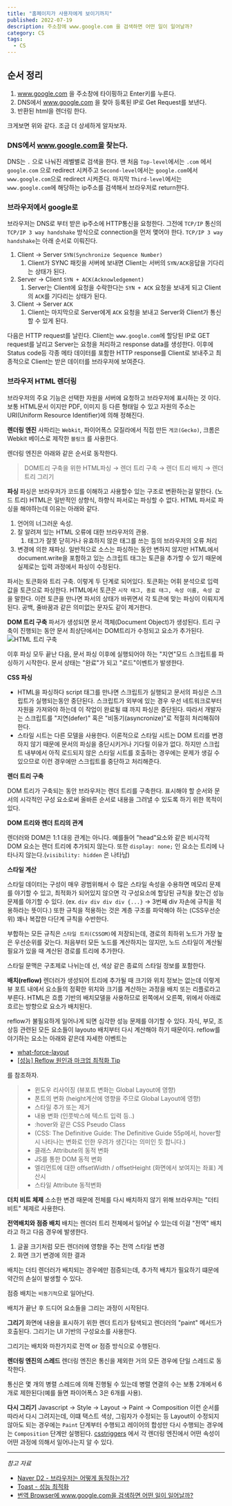 ```yaml
---
title: "홈페이지가 사용자에게 보이기까지"
published: 2022-07-19
description: 주소창에 www.google.com 을 검색하면 어떤 일이 일어날까?
category: CS
tags:
  - CS
---
```


## 순서 정리

1. www.google.com 을 주소창에 타이핑하고 Enter키를 누른다.
2. DNS에서 www.google.com 을 찾아 등록된 IP로 Get Request를 보낸다.
3. 반환된 html을 렌더링 한다.

크게보면 위와 같다.
조금 더 상세하게 알자보자.

### DNS에서 www.google.com을 찾는다.

DNS는 `.` 으로 나눠진 레벨별로 검색을 한다.
맨 처음 `Top-level`에서는 `.com` 에서 `google.com` 으로 redirect 시켜주고
`Second-level`에서는 `google.com`에서 `www.google.com`으로 redirect 시켜준다.
마지막 `Third-level`에서는 `www.google.com`에 해당하는 ip주소를 검색해서 브라우저로 return한다.

### 브라우저에서 google로

브라우저는 DNS로 부터 받은 ip주소에 HTTP통신을 요청한다.
그전에 `TCP/IP` 통신의 `TCP/IP 3 way handshake` 방식으로 connection을 먼저 맻어야 한다.
`TCP/IP 3 way handshake`는 아래 순서로 이뤄진다.

1.  Client &rarr; Server `SYN(Synchronize Sequence Number)`
    1.  Client가 SYNC 패킷을 서버에 보내면 Client는 서버의 `SYN/ACK`응답을 기다리는 상태가 된다.
2.  Server &rarr; Client `SYN + ACK(Acknowledgement)`
    1.  Server는 Client에 요청을 수락한다는 `SYN + ACK` 요청을 보내게 되고 Client의 `ACK`를 기다리는 상태가 된다.
3.  Client &rarr; Server `ACK`
    1.  Client는 마지막으로 Server에게 `ACK` 요청을 보내고 Server와 Client가 통신할 수 있게 된다.

다음은 HTTP request를 날린다.
Client는 `www.google.com`에 할당된 IP로 GET request를 날리고
Server는 요청을 처리하고 response data를 생성한다.
이후에 Status code등 각종 메타 데이터를 포함한 HTTP response를 Client로 보내주고
최종적으로 Client는 받은 데이터를 브라우저에 보여준다.

### 브라우저 HTML 렌더링

브라우저의 주요 기능은 선택한 자원을 서버에 요청하고 브라우저에 표시하는 것 이다. 보통 HTML문서 이지만 PDF, 이미지 등 다른 형태일 수 있고 자원의 주소는 URI(Uniform Resource Identifier)에 의해 정해진다.

**렌더링 엔진**
사파리는 `Webkit`, 파이어폭스 모질라에서 직접 만든 `게코(Gecko)`, 크롬은 Webkit 베이스로 제작한 `블링크` 를 사용한다.

렌더링 엔진은 아래와 같은 순서로 동작한다.

> DOM트리 구축을 위한 HTML파싱 &rarr; 렌더 트리 구축 &rarr; 렌더 트리 배치 &rarr; 렌더 트리 그리기

**파싱**
파싱은 브라우저가 코드를 이해하고 사용할수 있는 구조로 변환하는걸 말한다. (노드 트리)
HTML은 일반적인 상향식, 하향식 파서로는 파싱할 수 없다.
HTML 파서로 파싱을 해야하는데 이유는 아래와 같다.

1. 언어의 너그러운 속성.
2. 잘 알려져 있는 HTML 오류에 대한 브라우저의 관용.
   1. 태그가 잘못 닫히거나 유효하지 않은 태그를 쓰는 등의 브라우저의 오류 처리
3. 변경에 의한 재파싱. 일반적으로 소스는 파싱하는 동안 변하지 않지만 HTML에서 document.write을 포함하고 있는 스크립트 태그는 토큰을 추가할 수 있기 때문에 실제로는 입력 과정에서 파싱이 수정된다.

파서는 토큰화와 트리 구축. 이렇게 두 단계로 되어있다.
토큰화는 어휘 분석으로 입력 값을 토큰으로 파싱한다. HTML에서 토큰은 `시작 태그, 종료 태그, 속성 이름, 속성 값` 을 말한다.
이런 토큰을 만나면 파서의 상태가 바뀌면서 각 토큰에 맞는 파싱이 이뤄지게 된다. 공백, 줄바꿈과 같은 의미없는 문자도 같이 제거한다.

**DOM 트리 구축**
파서가 생성되면 문서 객체(Document Object)가 생성된다. 트리 구축이 진행되는 동안 문서 최상단에서는 DOM트리가 수정되고 요소가 추가된다.
![HTML 트리 구축](https://d2.naver.com/content/images/2015/06/helloworld-59361-11.png)

이후 파싱 모두 끝난 다음, 문서 파싱 이후에 실행되어야 하는 "지연"모드 스크립트를 파싱하기 시작한다. 문서 상태는 "완료"가 되고 "로드"이벤트가 발생한다.

**CSS 파싱**

- HTML을 파싱하다 script 태그를 만나면 스크립트가 실행되고 문서의 파싱은 스크립트가 실행되는동안 중단된다.
  스크립트가 외부에 있는 경우 우선 네트워크로부터 자원을 가져와야 하는데 이 작업이 완료될 떄 까지 파싱은 중단된다.
  따라서 개발자는 스크립트를 "지연(defer)" 혹은 "비동기(asyncronize)"로 적절히 처리해줘야한다.
- 스타일 시트는 다른 모델을 사용한다.
  이론적으로 스타일 시트는 DOM 트리를 변경하지 않기 때문에 문서의 파싱을 중단시키거나 기다릴 이유가 없다.
  하지만 스크립트 내부에서 아직 로드되지 않은 스타일 시트를 호출하는 경우에는 문제가 생길 수 있으므로 이런 경우에만 스크립트를 중단하고 처리해준다.

**렌더 트리 구축**

DOM 트리가 구축되는 동안 브라우저는 렌더 트리를 구축한다. 표시해야 할 순서와 문서의 시각적인 구성 요소로써 올바른 순서로 내용을 그려낼 수 있도록 하기 위한 목적이 있다.

**DOM 트리와 렌더 트리의 관계**

렌더러와 DOM은 1:1 대응 관계는 아니다. 예를들어 "head"요소와 같은 비시각적 DOM 요소는 렌더 트리에 추가되지 않는다. 또한 `display: none;` 인 요소는 트리에 나타나지 않는다.(`visibility: hidden` 은 나타남)

**스타일 계산**

스타일 데이터는 구성이 매우 광범위해서 수 많은 스타일 속성을 수용하면 메모리 문제를 야기할 수 있고, 최적화가 되어있지 않으면 각 구성요소에 할당된 규칙을 찾는건 성능 문제를 야기할 수 있다. (ex. `div div div div {...}` &rarr; 3번째 div 자손에 규칙을 적용하라는 뜻이다.)
또한 규칙을 적용하는 것은 계층 구조를 파악해야 하는 (CSS우선순위) 꽤나 복잡한 다단계 규칙을 수반한다.

부합하는 모든 규칙은 `스타일 트리(CSSOM)`에 저장되는데, 경로의 최하위 노드가 가장 높은 우선순위를 갖는다. 처음부터 모든 노드를 계산하지는 않지만, 노드 스타일이 계산될 필요가 있을 때 계산된 경로를 트리에 추가한다.

스타일 문맥은 구초제로 나뉘는데 선, 색상 같은 종료의 스타일 정보를 포함한다.

**배치(reflow)**
렌더러가 생성되어 트리에 추가될 때 크기와 위치 정보는 없는데 이렇게 뷰 포트 내에서 요소들의 정확한 위치와 크기를 계산하는 과정을 배치 또는 리플로라고 부른다.
HTML은 흐름 기반의 배치모델을 사용하므로 왼쪽에서 오른쪽, 위에서 아래로 흐르는 방향으로 요소가 배치된다.

reflow가 불필요하게 일어나게 되면 심각한 성능 문제를 야기할 수 있다.
자식, 부모, 조상등 관련된 모든 요소들이 layouto 배치부터 다시 계산해야 하기 때문이다.
reflow를 야기하는 요소는 아래와 같은데 자세한 이벤트는

- [what-force-layout](https://gist.github.com/paulirish/5d52fb081b3570c81e3a)
- [[성능] Reflow 원인과 마크업 최적화 Tip](https://daumui.tistory.com/12)

를 참조하자.

> - 윈도우 리사이징 (뷰포트 변화는 Global Layout에 영향)
> - 폰트의 변화 (height계산에 영향을 주므로 Global Layout에 영향)
> - 스타일 추가 또는 제거
> - 내용 변화 (인풋박스에 텍스트 입력 등..)
> - :hover와 같은 CSS Pseudo Class
> - (CSS: The Definitive Guide: The Definitive Guide 55p에서, hover할 시 나타나는 변화로 인한 우려가 생긴다는 의미인 듯 합니다.)
> - 클래스 Attribute의 동적 변화
> - JS를 통한 DOM 동적 변화
> - 엘리먼트에 대한 offsetWidth / offsetHeight (화면에서 보여지는 좌표) 계산시
> - 스타일 Attribute 동적변화

**더치 비트 체제**
소소한 변경 때문에 전체를 다시 배치하지 않기 위해 브라우저는 "더티 비트" 체제르 사용한다.

**전역배치와 점증 배치**
배치는 렌더러 트리 전체에서 일어날 수 있는데 이걸 "전역" 배치라고 하고 다음 경우에 발생한다.

1. 글꼴 크기처럼 모든 렌더러에 영향을 주는 전역 스타일 변경
2. 화면 크기 변경에 의한 결과

배치는 더티 렌더러가 배치되는 경우에만 점증되는데, 추가적 배치가 필요하기 떄문에 약간의 손실이 발생할 수 있다.

점증 배치는 `비동기적`으로 일어난다.

배치가 끝난 후 드디어 요소들을 그리는 과정이 시작된다.

**그리기**
화면에 내용을 표시하기 위한 렌더 트리가 탐색되고 렌더러의 "paint" 메서드가 호출된다. 그리기는 UI 기반의 구성요소를 사용한다.

그리기는 배치와 마찬가지로 전역 or 점증 방식으로 수행된다.

**렌더링 엔진의 스레드**
렌더링 엔진은 통신을 제외한 거의 모든 경우에 단일 스레드로 동작한다.

통신은 몇 개의 병렬 스레드에 의해 진행될 수 있는데 병렬 연결의 수는 보통 2개에서 6개로 제한된다(예를 들면 파이어폭스 3은 6개를 사용).

**다시 그리기**
Javascript &rarr; Style &rarr; Layout &rarr; Paint &rarr; Composition
이런 순서를 따라서 다시 그려지는데, 이떄 택스트 색상, 그림자가 수정되는 등 Layout이 수정되지 않아도 되는 경우에는 `Paint` 단계부터 수행되고 레이어의 합성만 다시 수행되는 경우에는 `Composition` 단계만 실행된다.
[csstriggers](https://csstriggers.com/) 에서 각 렌더링 엔진에서 어떤 속성이 어떤 과정에 의해서 일어나는지 알 수 있다.

---

_참고 자료_

- [Naver D2 - 브라우저는 어떻게 동작하는가?](https://d2.naver.com/helloworld/59361)
- [Toast - 성능 최적화](https://ui.toast.com/fe-guide/ko_PERFORMANCE)
- [번역 Browser에 www.google.com을 검색하면 어떤 일이 일어날까?](https://devjin-blog.com/what-happen-browser-search/)
